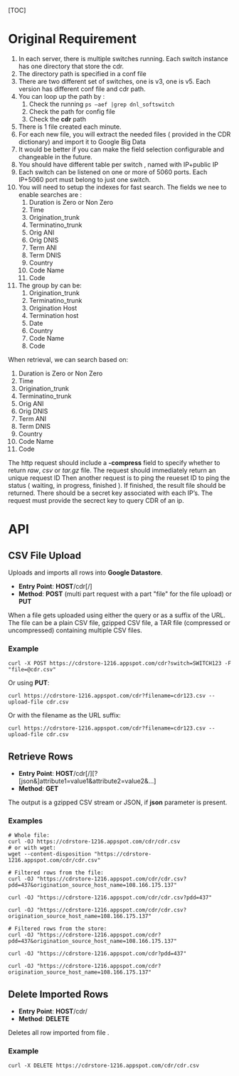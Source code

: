 [TOC]

# Original Requirement

1. In each server, there is multiple switches running.  Each switch instance has one directory that store the cdr.
2. The directory path is specified in a conf file
3. There are two different set of switches, one is v3, one is v5.  Each version has different conf file and cdr path.
4. You can loop up the path by :
    1. Check the running `ps –aef |grep dnl_softswitch` 
    2. Check the path for config file
    3. Check the **cdr** path
5. There is 1 file created each minute.
6. For each new file, you will extract the needed files ( provided in the CDR dictionary) and import it to Google Big Data
7. It would be better if you can make the field selection configurable and changeable in the future.
8. You should have different table per switch , named with IP+public IP
9. Each switch can be listened on one or more of 5060 ports.  Each IP+5060 port must belong to just one switch.
10. You will need to setup the indexes for fast search.  The fields we nee to enable searches are :
    1. Duration is Zero or Non Zero
    2. Time 
    3. Origination_trunk
    4. Terminatino_trunk
    5. Orig ANI
    6. Orig DNIS
    7. Term ANI 
    8. Term DNIS
    9. Country
    10. Code Name
    11. Code
11. The group by can be:
    1. Origination_trunk
    2. Terminatino_trunk
    3. Origination Host
    4. Termination host
    5. Date
    6. Country
    7. Code Name
    8. Code

When retrieval, we can search based on:

1. Duration is Zero or Non Zero
2. Time 
3. Origination_trunk
4. Terminatino_trunk
5. Orig ANI
6. Orig DNIS
7. Term ANI 
8. Term DNIS
9. Country
10. Code Name
11. Code

The http request should include a **-compress** field to specify whether to return *raw*, *csv* or *tar.gz* file.
The request should immediately return an unique request ID
Then another request is to ping the reueset ID to ping the status ( waiting, in progress, finished ).  If finished, the result file should be returned.
There should be a secret key associated with each IP’s.
The request must provide the secrect key to query CDR of an ip.

# API

## CSV File Upload

Uploads and imports all rows into __Google Datastore__.

* **Entry Point**: **HOST**/cdr[/**<FILENAME>**]
* **Method**: **POST** (multi part request with a part "file" for the file upload) or **PUT**

When a file gets uploaded using either the query or as a suffix of the URL. The file can be a plain CSV file, gzipped CSV file, a TAR file (compressed or uncompressed) containing multiple CSV files.

### Example

```
curl -X POST https://cdrstore-1216.appspot.com/cdr?switch=SWITCH123 -F "file=@cdr.csv"
```

Or using **PUT**:
```
curl https://cdrstore-1216.appspot.com/cdr?filename=cdr123.csv --upload-file cdr.csv 
```
Or with the filename as the URL suffix:
```
curl https://cdrstore-1216.appspot.com/cdr?filename=cdr123.csv --upload-file cdr.csv
```

## Retrieve Rows

* **Entry Point**: **HOST**/cdr[/**<FILENAME>**][?[json&]attribute1=value1&attribute2=value2&...]
* **Method**: **GET**

The output is a gzipped CSV stream or JSON, if **json** parameter is present.

### Examples

```
# Whole file:
curl -OJ https://cdrstore-1216.appspot.com/cdr/cdr.csv
# or with wget:
wget --content-disposition "https://cdrstore-1216.appspot.com/cdr/cdr.csv"

# Filtered rows from the file:
curl -OJ "https://cdrstore-1216.appspot.com/cdr/cdr.csv?pdd=437&origination_source_host_name=108.166.175.137"

curl -OJ "https://cdrstore-1216.appspot.com/cdr/cdr.csv?pdd=437"

curl -OJ "https://cdrstore-1216.appspot.com/cdr/cdr.csv?origination_source_host_name=108.166.175.137"

# Filtered rows from the store:
curl -OJ "https://cdrstore-1216.appspot.com/cdr?pdd=437&origination_source_host_name=108.166.175.137"

curl -OJ "https://cdrstore-1216.appspot.com/cdr?pdd=437"

curl -OJ "https://cdrstore-1216.appspot.com/cdr?origination_source_host_name=108.166.175.137"
```

## Delete Imported Rows

* **Entry Point**: **HOST**/cdr/**<FILENAME>**
* **Method**: **DELETE**

Deletes all row imported from file **<FILENAME>**.

### Example

```
curl -X DELETE https://cdrstore-1216.appspot.com/cdr/cdr.csv
```